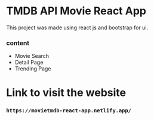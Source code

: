 # TMDB API Movie React App

This project was made using react js and bootstrap for ui.

### content

- Movie Search
- Detail Page
- Trending Page

# Link to visit the website
### `https://movietmdb-react-app.netlify.app/`


